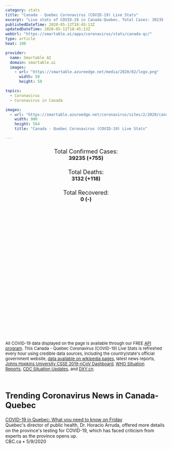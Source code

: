 ```yaml
---
category: stats
title: "Canada - Quebec Coronavirus (COVID-19) Live Stats"
excerpt: "Live stats of COVID-19 in Canada-Quebec. Total Cases: 39235 (+755), Deaths: 3132 (+118), Recoveries: 0(-)."
publishedDateTime: 2020-05-12T18:45:13Z
updatedDateTime: 2020-05-12T18:45:13Z
webUrl: "https://smartable.ai/apps/coronavirus/stats/canada-qc/"
type: article
heat: 100

provider:
  name: Smartable AI
  domain: smartable.ai
  images:
    - url: "https://smartable.azureedge.net/media/2020/02/logo.png"
      width: 50
      height: 50

topics:
  - Coronavirus
  - Coronavirus in Canada

images:
  - url: "https://smartable.azureedge.net/coronavirus/sites/2/2020/canada-qc.jpg"
    width: 900
    height: 564
    title: "Canada - Quebec Coronavirus (COVID-19) Live Stats"

---
```

<div class="total-stats" style="text-align: center;">
    <h3>
	    <div style="font-size: 18px; font-weight: 400;">Total Confirmed Cases:</div>
	    39235 (<span class='red'>+755</span>)
    </h3>
    <h3>
	    <div style="font-size: 18px; font-weight: 400;">Total Deaths:</div>
	    3132 (<span class='red'>+118</span>)
    </h3>
    <h3>
	    <div style="font-size: 18px; font-weight: 400;">Total Recovered:</div>
	    0 (-)
    </h3>
</div>

<script type="text/javascript" src="https://www.gstatic.com/charts/loader.js"></script>

<div id="time_series_chart" style="width: 100%; height: 400px;"></div>
<script type="text/javascript">
  google.charts.load('current', {'packages':['corechart']});
  google.charts.setOnLoadCallback(drawChart);
  function drawChart() {
    var data = google.visualization.arrayToDataTable([
      ['Date', 'Total Cases', 'Total Deaths', 'Total Recovered'],
      ['1/22/2020', 0, 0, 0],['1/23/2020', 0, 0, 0],['1/24/2020', 0, 0, 0],['1/25/2020', 0, 0, 0],['1/26/2020', 0, 0, 0],['1/27/2020', 0, 0, 0],['1/28/2020', 0, 0, 0],['1/29/2020', 0, 0, 0],['1/30/2020', 0, 0, 0],['1/31/2020', 0, 0, 0],['2/1/2020', 0, 0, 0],['2/2/2020', 0, 0, 0],['2/3/2020', 0, 0, 0],['2/4/2020', 0, 0, 0],['2/5/2020', 0, 0, 0],['2/6/2020', 0, 0, 0],['2/7/2020', 0, 0, 0],['2/8/2020', 0, 0, 0],['2/9/2020', 0, 0, 0],['2/10/2020', 0, 0, 0],['2/11/2020', 0, 0, 0],['2/12/2020', 0, 0, 0],['2/13/2020', 0, 0, 0],['2/14/2020', 0, 0, 0],['2/15/2020', 0, 0, 0],['2/16/2020', 0, 0, 0],['2/17/2020', 0, 0, 0],['2/18/2020', 0, 0, 0],['2/19/2020', 0, 0, 0],['2/20/2020', 0, 0, 0],['2/21/2020', 0, 0, 0],['2/22/2020', 0, 0, 0],['2/23/2020', 0, 0, 0],['2/24/2020', 0, 0, 0],['2/25/2020', 0, 0, 0],['2/26/2020', 0, 0, 0],['2/27/2020', 0, 0, 0],['2/28/2020', 1, 0, 0],['2/29/2020', 1, 0, 0],['3/1/2020', 1, 0, 0],['3/2/2020', 1, 0, 0],['3/3/2020', 1, 0, 0],['3/4/2020', 1, 0, 0],['3/5/2020', 2, 0, 0],['3/6/2020', 2, 0, 0],['3/7/2020', 3, 0, 0],['3/8/2020', 4, 0, 0],['3/9/2020', 4, 0, 0],['3/10/2020', 4, 0, 0],['3/11/2020', 8, 0, 0],['3/12/2020', 9, 0, 0],['3/13/2020', 17, 0, 0],['3/14/2020', 24, 0, 0],['3/15/2020', 39, 0, 0],['3/16/2020', 50, 0, 0],['3/17/2020', 74, 0, 0],['3/18/2020', 94, 1, 0],['3/19/2020', 121, 1, 0],['3/20/2020', 139, 1, 0],['3/21/2020', 181, 5, 0],['3/22/2020', 219, 5, 0],['3/23/2020', 628, 5, 0],['3/24/2020', 1013, 5, 0],['3/25/2020', 1342, 6, 0],['3/26/2020', 1632, 8, 0],['3/27/2020', 2024, 18, 0],['3/28/2020', 2498, 22, 0],['3/29/2020', 2840, 22, 0],['3/30/2020', 3430, 22, 0],['3/31/2020', 4162, 31, 0],['4/1/2020', 4611, 33, 0],['4/2/2020', 5518, 36, 0],['4/3/2020', 6101, 61, 0],['4/4/2020', 6101, 61, 0],['4/5/2020', 7944, 75, 0],['4/6/2020', 8580, 121, 0],['4/7/2020', 9340, 150, 0],['4/8/2020', 10031, 175, 0],['4/9/2020', 10912, 216, 0],['4/10/2020', 11677, 241, 0],['4/11/2020', 12292, 289, 0],['4/12/2020', 12846, 328, 0],['4/13/2020', 13557, 360, 0],['4/14/2020', 14248, 435, 0],['4/15/2020', 14860, 487, 0],['4/16/2020', 15857, 630, 0],['4/17/2020', 16798, 688, 0],['4/18/2020', 17521, 805, 0],['4/19/2020', 18357, 877, 0],['4/20/2020', 19319, 939, 0],['4/21/2020', 20126, 1044, 0],['4/22/2020', 20965, 1134, 0],['4/23/2020', 21838, 1243, 0],['4/24/2020', 22616, 1340, 0],['4/25/2020', 23274, 1446, 0],['4/26/2020', 24109, 1516, 0],['4/27/2020', 24983, 1600, 0],['4/28/2020', 25761, 1683, 0],['4/29/2020', 26610, 1762, 0],['4/30/2020', 27550, 1859, 0],['5/1/2020', 28607, 1997, 0],['5/2/2020', 29664, 2136, 0],['5/3/2020', 31873, 2206, 0],['5/4/2020', 32631, 2281, 0],['5/5/2020', 33426, 2399, 0],['5/6/2020', 34334, 2511, 0],['5/7/2020', 35249, 2632, 0],['5/8/2020', 36161, 2726, 0],['5/9/2020', 36997, 2787, 0],['5/10/2020', 37732, 2929, 0],['5/11/2020', 38480, 3014, 0],['5/12/2020', 39235, 3132, 0],
    ]);
    var options = {
      curveType: 'none',
      chartArea: {'width': '80%', 'height': '80%'},
      legend: { position: 'top' },
      lineWidth: 5,
      colors: ['#f60109', '#444444', '#81B71F']
    };
    var chart = new google.visualization.LineChart(document.getElementById('time_series_chart'));
    chart.draw(data, options);
  }
</script>





<span style="font-size: 13px">All COVID-19 data displayed on the page is available through our FREE <a href="https://developer.smartable.ai">API program</a>. This Canada - Quebec Coronavirus (COVID-19) Live Stats is refreshed every hour using credible data sources, including the country/state's official government website, <a href="https://en.wikipedia.org/wiki/2019%E2%80%9320_coronavirus_pandemic" target="_blank">data available on wikipedia pages</a>, latest news reports, <a href="https://systems.jhu.edu/research/public-health/ncov/" target="_blank">Johns Hopkins University CSSE 2019-nCoV Dashboard</a>, <a href="https://www.who.int/emergencies/diseases/novel-coronavirus-2019/situation-reports" target="_blank">WHO Situation Reports</a>, <a href="https://www.cdc.gov/coronavirus/2019-ncov/index.html" target="_blank">CDC Situation Updates</a>, and <a href="https://ncov.dxy.cn/ncovh5/view/pneumonia" target="_blank">DXY.cn</a>.</span>


<h2 id="news" class="center" style="margin-top: 60px; font-size: 25px;">Trending Coronavirus News in Canada-Quebec</h2>
<div class="row">
<div class="col-md-6 col-sm-12">
  <div class="content-card">
	<a href="https://www.cbc.ca/news/canada/montreal/covid-19-quebec-may-8-1.5560951"><div class="card-image" style="background-image: url(https://i.cbc.ca/1.5560771.1588902843!/fileImage/httpImage/image.jpg_gen/derivatives/16x9_620/mask.jpg)"></div></a>
	<div class="content">
		<div class="card-title"><a href="https://www.cbc.ca/news/canada/montreal/covid-19-quebec-may-8-1.5560951">COVID-19 in Quebec: What you need to know on Friday</a></div>
		<div class="card-excerpt">Quebec's director of public health, Dr. Horacio Arruda, offered more details on the province's testing for COVID-19, which has faced criticism from experts as the province opens up.</div>
		<div class="card-meta">
			<span class="card-provider">CBC.ca</span> • <span class="card-date">5/9/2020</span>
		</div>
	</div>
  </div>
</div>

</div>

